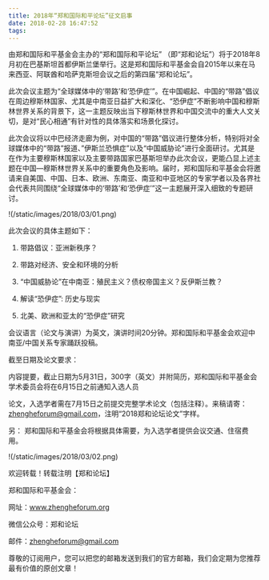 ```yaml
---
title: 2018年“郑和国际和平论坛”征文启事
date: 2018-02-28 16:47:52
tags:
---
```

由郑和国际和平基金会主办的“郑和国际和平论坛” （即“郑和论坛”）将于2018年8月初在巴基斯坦首都伊斯兰堡举行。这是郑和国际和平基金会自2015年以来在马来西亚、阿联酋和哈萨克斯坦会议之后的第四届“郑和论坛”。

此次会议主题为“全球媒体中的‘带路’和‘恐伊症’”。在中国崛起、中国的“带路”倡议在周边穆斯林国家、尤其是中南亚日益扩大和深化、“恐伊症”不断影响中国和穆斯林世界关系的背景下，这一主题反映出当下穆斯林世界和中国交流中的重大人文关切，是对“民心相通”有针对性的具体落实和场景化探讨。

此次会议将以中巴经济走廊为例，对中国的“带路”倡议进行整体分析，特别将对全球媒体中的“带路”报道、”伊斯兰恐惧症”以及“中国威胁论”进行全面研讨。尤其是在作为主要穆斯林国家以及主要带路国家巴基斯坦举办此次会议，更能凸显上述主题在中国—穆斯林世界关系中的重要角色及影响。届时，郑和国际和平基金会将邀请来自美国、中国、日本、欧洲、东南亚、南亚和中亚地区的专家学者以及各界社会代表共同围绕“全球媒体中的‘带路’和‘恐伊症’”这一主题展开深入细致的专题研讨。

!(/static/images/2018/03/01.png)



此次会议的具体主题如下：

1.  带路倡议：亚洲新秩序？

2.  带路对经济、安全和环境的分析

3. “中国威胁论”在中南亚：殖民主义？债权帝国主义？反伊斯兰教？

4.   解读“恐伊症”: 历史与现实

5.  北美、欧洲和亚太的“恐伊症”研究 

会议语言（论文与演讲）为英文，演讲时间20分钟。郑和国际和平基金会欢迎中南亚/中国关系专家踊跃投稿。

截至日期及论文要求：

 内容提要，截止日期为5月31日，300字（英文）并附简历，郑和国际和平基金会学术委员会将在6月15日之前通知入选人员

 论文，入选学者需在7月15日之前提交完整学术论文（包括注释）。来稿请寄：zhengheforum@gmail.com，注明“2018郑和论坛论文”字样。


另： 郑和国际和平基金会将根据具体需要，为入选学者提供会议交通、住宿费用。




!(/static/images/2018/03/02.png)


欢迎转载！转载注明【郑和论坛】

郑和国际和平基金会：

网址：www.zhengheforum.org

微信公众号：郑和论坛

邮件：zhengheforum@gmail.com

尊敬的订阅用户，您可以把您的邮箱发送到我们的官方邮箱，我们会定期为您推荐最有价值的原创文章！


